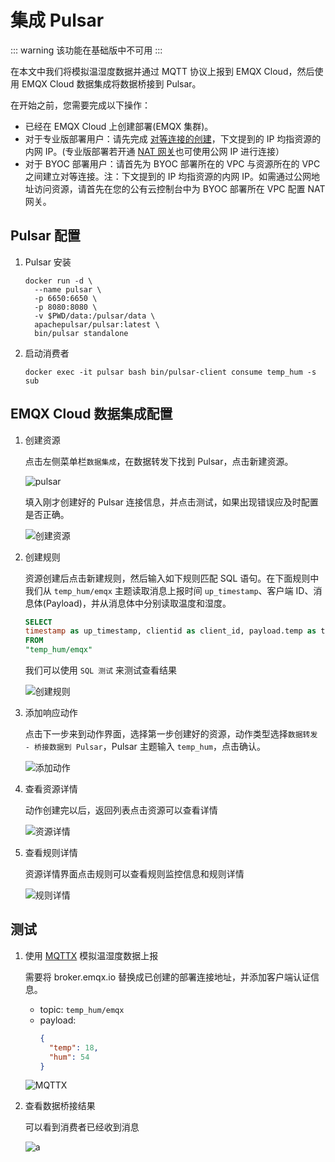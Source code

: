 # 集成 Pulsar

::: warning
该功能在基础版中不可用
:::

在本文中我们将模拟温湿度数据并通过 MQTT 协议上报到 EMQX Cloud，然后使用 EMQX Cloud 数据集成将数据桥接到 Pulsar。

在开始之前，您需要完成以下操作：

* 已经在 EMQX Cloud 上创建部署(EMQX 集群)。
* 对于专业版部署用户：请先完成 [对等连接的创建](../deployments/vpc_peering.md)，下文提到的 IP 均指资源的内网 IP。(专业版部署若开通 [NAT 网关](../vas/nat-gateway.md)也可使用公网 IP 进行连接）
* 对于 BYOC 部署用户：请首先为 BYOC 部署所在的 VPC 与资源所在的 VPC 之间建立对等连接。注：下文提到的 IP 均指资源的内网 IP。如需通过公网地址访问资源，请首先在您的公有云控制台中为 BYOC 部署所在 VPC 配置 NAT 网关。

## Pulsar 配置

1. Pulsar 安装

   ```shell
   docker run -d \
     --name pulsar \
     -p 6650:6650 \
     -p 8080:8080 \
     -v $PWD/data:/pulsar/data \
     apachepulsar/pulsar:latest \
     bin/pulsar standalone
   ```
2. 启动消费者
   
   ```shell
   docker exec -it pulsar bash bin/pulsar-client consume temp_hum -s sub
   ```

## EMQX Cloud 数据集成配置

1. 创建资源

   点击左侧菜单栏`数据集成`，在数据转发下找到 Pulsar，点击新建资源。

   ![pulsar](./_assets/pulsar.png)

   填入刚才创建好的 Pulsar 连接信息，并点击测试，如果出现错误应及时配置是否正确。

   ![创建资源](./_assets/pulsar_create_resource.png)

2. 创建规则

   资源创建后点击新建规则，然后输入如下规则匹配 SQL 语句。在下面规则中我们从 `temp_hum/emqx` 主题读取消息上报时间 `up_timestamp`、客户端 ID、消息体(Payload)，并从消息体中分别读取温度和湿度。

   ```sql
   SELECT
   timestamp as up_timestamp, clientid as client_id, payload.temp as temp, payload.hum as hum
   FROM
   "temp_hum/emqx"
   ```
   我们可以使用 `SQL 测试` 来测试查看结果

   ![创建规则](./_assets/pulsar_create_rule.png)

3. 添加响应动作

   点击下一步来到动作界面，选择第一步创建好的资源，动作类型选择`数据转发 - 桥接数据到 Pulsar`，Pulsar 主题输入 `temp_hum`，点击确认。

   ![添加动作](./_assets/pulsar_create_action.png)

4. 查看资源详情

   动作创建完以后，返回列表点击资源可以查看详情

   ![资源详情](./_assets/pulsar_view_resource.png)


5. 查看规则详情

   资源详情界面点击规则可以查看规则监控信息和规则详情

   ![规则详情](./_assets/pulsar_view_rule.png)

## 测试

1. 使用 [MQTTX](https://mqttx.app/) 模拟温湿度数据上报

   需要将 broker.emqx.io 替换成已创建的部署连接地址，并添加客户端认证信息。
    - topic: `temp_hum/emqx`
    - payload:
      ```json
      {
        "temp": 18,
        "hum": 54
      }
      ```

   ![MQTTX](./_assets/pulsar_mqttx.png)

2. 查看数据桥接结果
   
   可以看到消费者已经收到消息

   <img src="./_assets/pulsar_consume.png" alt="a" style="zoom:100%;" />